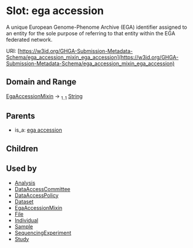 
# Slot: ega accession


A unique European Genome-Phenome Archive (EGA) identifier assigned to an entity for the sole purpose of referring to that entity within the EGA federated network.

URI: [https://w3id.org/GHGA-Submission-Metadata-Schema/ega_accession_mixin_ega_accession](https://w3id.org/GHGA-Submission-Metadata-Schema/ega_accession_mixin_ega_accession)


## Domain and Range

[EgaAccessionMixin](EgaAccessionMixin.md) &#8594;  <sub>1..1</sub> [String](types/String.md)

## Parents

 *  is_a: [ega accession](ega_accession.md)

## Children


## Used by

 * [Analysis](Analysis.md)
 * [DataAccessCommittee](DataAccessCommittee.md)
 * [DataAccessPolicy](DataAccessPolicy.md)
 * [Dataset](Dataset.md)
 * [EgaAccessionMixin](EgaAccessionMixin.md)
 * [File](File.md)
 * [Individual](Individual.md)
 * [Sample](Sample.md)
 * [SequencingExperiment](SequencingExperiment.md)
 * [Study](Study.md)
